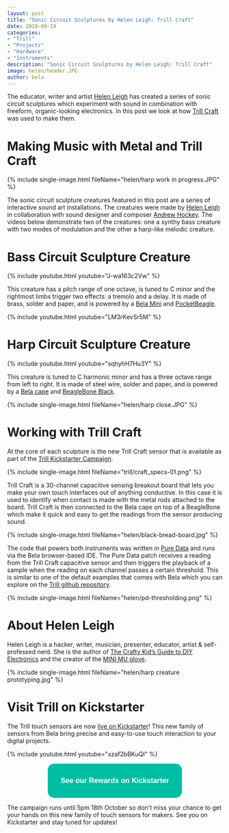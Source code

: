 ```yaml
---
layout: post
title: "Sonic Circuit Sculptures by Helen Leigh: Trill Craft"
date: 2019-09-19
categories:
- "Trill"
- "Projects"
- "Hardware"
- "Instruments"
description: "Sonic Circuit Sculptures by Helen Leigh: Trill Craft"
image: helen/header.JPG
author: bela
---
```


The educator, writer and artist [Helen Leigh](https://twitter.com/helenleigh) has created a series of sonic circuit sculptures which experiment with sound in combination with freeform, organic-looking electronics. In this post we look at how [Trill Craft](https://www.kickstarter.com/projects/423153472/trill-touch-sensing-for-makers) was used to make them.

# Making Music with Metal and Trill Craft

{% include single-image.html fileName="helen/harp work in progress.JPG" %}


The sonic circuit sculpture creatures featured in this post are a series of interactive sound art installations. The creatures were made by [Helen Leigh](https://twitter.com/helenleigh) in collaboration with sound designer and composer [Andrew Hockey](https://www.andrewhockey.com/). The videos below demonstrate two of the creatures: one a synthy bass creature with two modes of modulation and the other a harp-like melodic creature.

# Bass Circuit Sculpture Creature

{% include youtube.html youtube="J-wa163c2Vw" %}

This creature has a pitch range of one octave, is tuned to C minor and the rightmost limbs trigger two effects: a tremolo and a delay. It is made of brass, solder and paper, and is powered by a [Bela Mini](https://shop.bela.io/bela-mini) and [PocketBeagle](https://beagleboard.org/pocket).

{% include youtube.html youtube="LM3rKevSr5M" %}


# Harp Circuit Sculpture Creature

{% include youtube.html youtube="sqhyhH7Hu3Y" %}

This creature is tuned to C harmonic minor and has a three octave range from left to right. It is made of steel wire, solder and paper, and is powered by a [Bela cape](https://shop.bela.io/bela) and [BeagleBone Black](https://beagleboard.org/black).

{% include single-image.html fileName="helen/harp close.JPG" %}

# Working with Trill Craft

At the core of each sculpture is the new Trill Craft sensor that is available as part of the [Trill Kickstarter Campaign](https://www.kickstarter.com/projects/423153472/trill-touch-sensing-for-makers).

{% include single-image.html fileName="trill/craft_specs-01.png" %}

Trill Craft is a 30-channel capacitive sensing breakout board that lets you make your own touch interfaces out of anything conductive. In this case it is used to identify when contact is made with the metal rods attached to the board. Trill Craft is then connected to the Bela cape on top of a BeagleBone which make it quick and easy to get the readings from the sensor producing sound.

{% include single-image.html fileName="helen/black-bread-board.jpg" %}

The code that powers both instruments was written in [Pure Data](https://blog.bela.io/2019/03/06/pure-data-and-bela/) and runs via the Bela browser-based IDE. The Pure Data patch receives a reading from the Trill Craft capacitive sensor and then triggers the playback of a sample when the reading on each channel passes a certain threshold. This is similar to one of the default examples that comes with Bela which you can explore on the [Trill github repository](https://github.com/BelaPlatform/Trill/tree/master/examples/Bela/Trill_sample_trigger_pd).

{% include single-image.html fileName="helen/pd-thresholding.png" %}

# About Helen Leigh

Helen Leigh is a hacker, writer, musician, presenter, educator, artist & self-professed nerd. She is the author of [The Crafty Kid’s Guide to DIY Electronics](https://www.amazon.co.uk/gp/product/1260142833?pf_rd_p=330fbd82-d4fe-42e5-9c16-d4b886747c64&pf_rd_r=HV3QWBMFBTVC3XE58Y1W) and the creator of the [MINI·MU glove](https://doitkits.com/portfolio-item/minimuglove/).

{% include single-image.html fileName="helen/harp creature prototyping.jpg" %}

# Visit Trill on Kickstarter

The Trill touch sensors are now [live on Kickstarter](https://www.kickstarter.com/projects/423153472/trill-touch-sensing-for-makers)! This new family of sensors from Bela bring precise and easy-to-use touch interaction to your digital projects.

{% include youtube.html youtube="xzaf2bBKuQI" %}

<div style="text-align: center; margin-bottom: 10px;"><a href="https://www.kickstarter.com/projects/423153472/trill-touch-sensing-for-makers" name="Trill on Kickstarter"><button name="button" style="font-size: larger; font-weight: bold; cursor: pointer; color: #ffffff; padding: 30px; background-color: #00bea4; border-radius: 15px; border: 4px #00bea4;">See our Rewards on Kickstarter</button></a></div>

The campaign runs until 5pm 18th October so don't miss your chance to get your hands on this new family of touch sensors for makers. See you on Kickstarter and stay tuned for updates!
